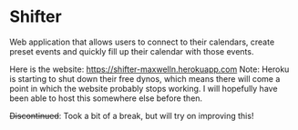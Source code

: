 # Shifter
Web application that allows users to connect to their calendars, create preset events and quickly fill up their calendar with those events.

Here is the website: https://shifter-maxwelln.herokuapp.com
Note: Heroku is starting to shut down their free dynos, which means there will come a point in which the website probably stops working. I will hopefully have been able to host this somewhere else before then. 

~~Discontinued~~:
Took a bit of a break, but will try on improving this!
